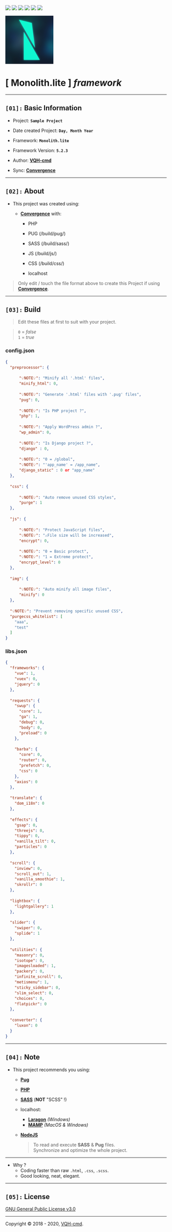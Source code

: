 ![](https://img.shields.io/github/v/release/VQH-cmd/Monolith.lite)
![](https://tokei.rs/b1/github/VQH-cmd/Monolith.lite?category=code)
![](https://tokei.rs/b1/github/VQH-cmd/Monolith.lite?category=files)
![](https://img.shields.io/github/languages/code-size/VQH-cmd/Monolith.lite)
![](https://img.shields.io/github/repo-size/VQH-cmd/Monolith.lite)
![](https://img.shields.io/github/downloads/VQH-cmd/Monolith.lite/total)

![Monolith.lite](logo.jpg)

# **[ Monolith.lite ]** *framework*
________________________________________________________________

## **`[01]:` Basic Information**

- Project: **`Sample Project`**

- Date created Project: **`Day, Month Year`**

- Framework: **`Monolith.lite`**

- Framework Version: **`5.2.3`**

- Author: [**VQH-cmd**](https://VQH-cmd.github.io)

- Sync: [**Convergence**](https://github.com/VQH-cmd/Convergence.encrypted)

________________________________________________________________

## **`[02]:` About**

+ This project was created using:

	+ [**Convergence**](https://github.com/VQH-cmd/Convergence.encrypted) with:

		- PHP

		- PUG (/build/pug/)

		- SASS (/build/sass/)

		- JS (/build/js/)

		- CSS (/build/css/)

		- localhost

> Only edit / touch the file format above to create this Project if using [**Convergence**](https://github.com/VQH-cmd/Convergence.encrypted).

________________________________________________________________

## **`[03]:` Build**

> Edit these files at first to suit with your project.

> `0` = _false_<br />
> `1` = _true_

### **config.json**

```json
{
  "preprocessor": {

      "💡NOTE💡": "Minify all '.html' files",
      "minify_html": 0,

      "💡NOTE💡": "Generate '.html' files with '.pug' files",
      "pug": 0,

      "💡NOTE💡": "Is PHP project ?",
      "php": 1,

      "💡NOTE💡": "Apply WordPress admin ?",
      "wp_admin": 0,

      "💡NOTE💡": "Is Django project ?",
      "django" : 0,

      "💡NOTE💡": "0 = /global",
      "💡NOTE💡": "'app_name' = /app_name",
      "django_static" : 0 or "app_name"
  },

  "css": {

      "💡NOTE💡": "Auto remove unused CSS styles",
      "purge": 1
  },

  "js": {

      "💡NOTE💡": "Protect JavaScript files",
      "💡NOTE💡": "⚠️File size will be increased",
      "encrypt": 0,

      "💡NOTE💡": "0 = Basic protect",
      "💡NOTE💡": "1 = Extreme protect",
      "encrypt_level": 0
  },

  "img": {

      "💡NOTE💡": "Auto minify all image files",
      "minify": 0
  },

  "💡NOTE💡": "Prevent removing specific unused CSS",
  "purgecss_whitelist": [
    "aaa",
    "test"
  ]
}
```

### **libs.json**

```json
{
  "frameworks": {
    "vue": 1,
    "vuex": 0,
    "jquery": 0
  },

  "requests": {
    "swup": {
      "core": 1,
      "ga": 1,
      "debug": 0,
      "body": 0,
      "preload": 0
	},

    "barba": {
      "core": 0,
      "router": 0,
      "prefetch": 0,
      "css": 0
    },
    "axios": 0
  },

  "translate": {
    "dom_i18n": 0
  },

  "effects": {
    "gsap": 0,
    "threejs": 0,
    "tippy": 0,
    "vanilla_tilt": 0,
    "particles": 0
  },

  "scroll": {
    "inview": 0,
    "scroll_out": 1,
    "vanilla_smoothie": 1,
    "skrollr": 0
  },

  "lightbox": {
    "lightgallery": 1
  },

  "slider": {
    "swiper": 0,
    "splide": 1
  },

  "utilities": {
    "masonry": 0,
    "isotope": 0,
    "imagesloaded": 1,
    "packery": 0,
    "infinite_scroll": 0,
    "metismenu": 1,
    "sticky_sidebar": 0,
    "slim_select": 0,
    "choices": 0,
    "flatpickr": 0
  },

  "converter": {
    "luxon": 0
  }
}
```

________________________________________________________________

## **`[04]:` Note**

+ This project recommends you using:

	- [**Pug**](https://pugjs.org)

	- [**PHP**](https://www.php.net)

	- [**SASS**](https://sass-lang.com) (**NOT** "SCSS" !)

	+ localhost:
		- [**Laragon**](https://laragon.org) *(Windows)*
		- [**MAMP**](https://www.mamp.info) *(MacOS & Windows)*

	+ [**NodeJS**](https://nodejs.org)
		> To read and execute **SASS** & **Pug** files.<br>
		> Synchronize and optimize the whole project.

________________________________________________________________

+ Why ?
	- Coding faster than raw `.html`, `.css`, `.scss`.
	- Good looking, neat, elegant.

________________________________________________________________

## **`[05]:` License**

[GNU General Public License v3.0](https://github.com/VQH-cmd/Monolith.lite/blob/master/LICENSE)

________________________________________________________________

Copyright © 2018 - 2020, [VQH-cmd](https://VQH-cmd.github.io).
